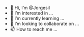 - 👋 Hi, I’m @Jorgesil
- 👀 I’m interested in ...
- 🌱 I’m currently learning ...
- 💞️ I’m looking to collaborate on ...
- 📫 How to reach me ...

<!---
Jorgesil/Jorgesil is a ✨ special ✨ repository because its `README.md` (this file) appears on your GitHub profile.
You can click the Preview link to take a look at your changes.
--->
